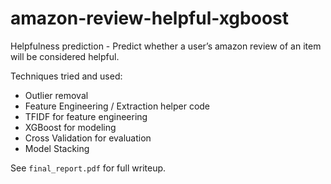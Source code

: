 # amazon-review-helpful-xgboost

Helpfulness prediction - Predict whether a user’s amazon review of an item will be considered helpful.

Techniques tried and used:
- Outlier removal
- Feature Engineering / Extraction helper code
- TFIDF for feature engineering
- XGBoost for modeling
- Cross Validation for evaluation
- Model Stacking

See `final_report.pdf` for full writeup.
